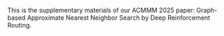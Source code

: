 This is the supplementary materials of our ACMMM 2025 paper: Graph-based Approximate Nearest Neighbor Search by Deep Reinforcement Routing.
